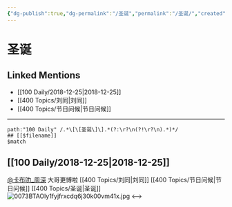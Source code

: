 ```yaml
---
{"dg-publish":true,"dg-permalink":"/圣诞","permalink":"/圣诞/","created":"2022-12-09T13:23:04.000+08:00","updated":"2023-01-04T14:08:52.008+08:00"}
---
```


# 圣诞

## Linked Mentions
- [[100 Daily/2018-12-25\|2018-12-25]]
- [[400 Topics/刘同\|刘同]]
- [[400 Topics/节日问候\|节日问候]]


---

```expander
path:"100 Daily" /.*\[\[圣诞\]\].*(?:\r?\n(?!\r?\n).*)*/
## [[$filename]]
$match
```
## [[100 Daily/2018-12-25\|2018-12-25]]
[@卡布叻_周深](https://weibo.com/n/%E5%8D%A1%E5%B8%83%E5%8F%BB_%E5%91%A8%E6%B7%B1) 大哥更博啦  [[400 Topics/刘同\|刘同]] [[400 Topics/节日问候\|节日问候]] [[400 Topics/圣诞\|圣诞]]
![0073BTAOly1fyjfrxcdq6j30k00vm41x.jpg](/img/user/Attachments/0073BTAOly1fyjfrxcdq6j30k00vm41x.jpg)
<-->